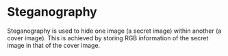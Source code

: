 # Steganography
Steganography is used to hide one image (a secret image) within another (a cover image). This is achieved by storing RGB information of the secret image in that of the cover image.
